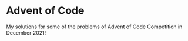 # Advent of Code

My solutions for some of the problems of Advent of Code Competition in December 2021!
